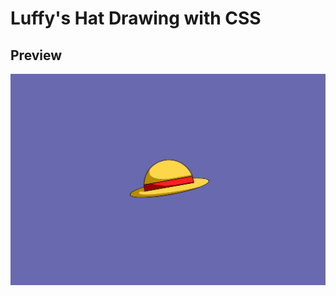 # Luffy's Hat Drawing with CSS

## Preview 

<img src="luffy-hat-preview.png" alt="Luffy's Hat drawing" align="center">